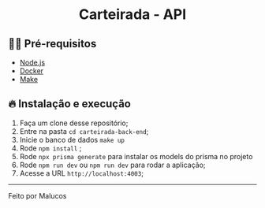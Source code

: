 <h1 align="center">
  <center>Carteirada - API
</center>
</h1>

## ✋🏻 Pré-requisitos

- [Node.js](https://nodejs.org/en/)
- [Docker](https://www.docker.com/)
- [Make](http://gnuwin32.sourceforge.net/install.html)

## 🔥 Instalação e execução

1. Faça um clone desse repositório;
2. Entre na pasta `cd carteirada-back-end`;
3. Inicie o banco de dados `make up`
4. Rode `npm install` ;
5. Rode `npx prisma generate` para instalar os models do prisma no projeto
6. Rode `npm run dev` ou `npm run dev` para rodar a aplicação;
7. Acesse a URL `http://localhost:4003`;

---

Feito por Malucos
